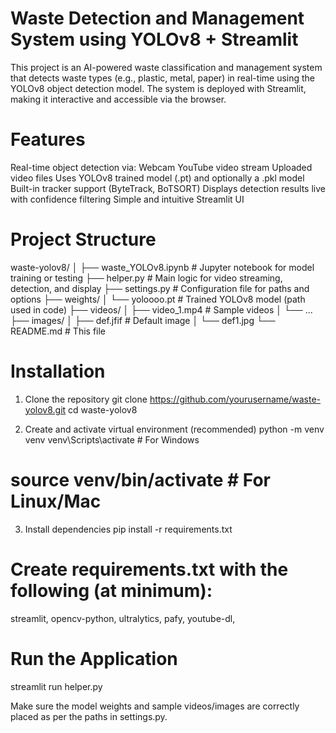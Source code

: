 # Waste Detection and Management System using YOLOv8 + Streamlit
This project is an AI-powered waste classification and management system that detects waste types (e.g., plastic, metal, paper) in real-time using the YOLOv8 object detection model. The system is deployed with Streamlit, making it interactive and accessible via the browser.

# Features
Real-time object detection via:
Webcam
YouTube video stream
Uploaded video files
Uses YOLOv8 trained model (.pt) and optionally a .pkl model
Built-in tracker support (ByteTrack, BoTSORT)
Displays detection results live with confidence filtering
Simple and intuitive Streamlit UI

# Project Structure

waste-yolov8/
│
├── waste_YOLOv8.ipynb        # Jupyter notebook for model training or testing
├── helper.py                 # Main logic for video streaming, detection, and display
├── settings.py               # Configuration file for paths and options
├── weights/
│   └── yoloooo.pt            # Trained YOLOv8 model (path used in code)
├── videos/
│   ├── video_1.mp4           # Sample videos
│   └── ...
├── images/
│   ├── def.jfif              # Default image
│   └── def1.jpg
└── README.md                 # This file


# Installation
1. Clone the repository
git clone https://github.com/yourusername/waste-yolov8.git
cd waste-yolov8

3. Create and activate virtual environment (recommended)
python -m venv venv
venv\Scripts\activate       # For Windows
# source venv/bin/activate  # For Linux/Mac

3. Install dependencies
pip install -r requirements.txt

# Create requirements.txt with the following (at minimum):
streamlit,
opencv-python,
ultralytics,
pafy,
youtube-dl,

# Run the Application
streamlit run helper.py

Make sure the model weights and sample videos/images are correctly placed as per the paths in settings.py.
